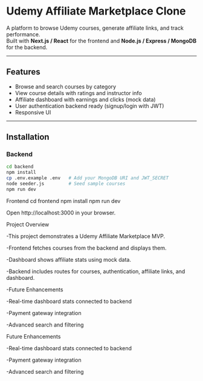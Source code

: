 # Udemy Affiliate Marketplace Clone

A platform to browse Udemy courses, generate affiliate links, and track performance.  
Built with **Next.js / React** for the frontend and **Node.js / Express / MongoDB** for the backend.

---

## Features

- Browse and search courses by category
- View course details with ratings and instructor info
- Affiliate dashboard with earnings and clicks (mock data)
- User authentication backend ready (signup/login with JWT)
- Responsive UI

---

## Installation

### Backend

```bash
cd backend
npm install
cp .env.example .env   # Add your MongoDB URI and JWT_SECRET
node seeder.js         # Seed sample courses
npm run dev
```

Frontend
cd frontend
npm install
npm run dev

Open http://localhost:3000 in your browser.

Project Overview

-This project demonstrates a Udemy Affiliate Marketplace MVP.

-Frontend fetches courses from the backend and displays them.

-Dashboard shows affiliate stats using mock data.

-Backend includes routes for courses, authentication, affiliate links, and dashboard.

-Future Enhancements

-Real-time dashboard stats connected to backend

-Payment gateway integration

-Advanced search and filtering

Future Enhancements

-Real-time dashboard stats connected to backend

-Payment gateway integration

-Advanced search and filtering
